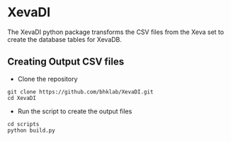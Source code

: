 # XevaDI

The XevaDI python package transforms the CSV files from the Xeva set to create the database tables for XevaDB.

## Creating Output CSV files

- Clone the repository

```
git clone https://github.com/bhklab/XevaDI.git
cd XevaDI
```

- Run the script to create the output files

```
cd scripts
python build.py
```

